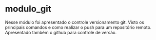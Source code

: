 ﻿# modulo_git

 Nesse módulo foi apresentado o controle versionamento git. Visto os principais comandos e como realizar o push para um repositório remoto.
 Apresentado também o github para controle de versão.

 ##
